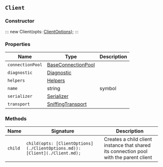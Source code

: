 ## `Client`

### Constructor

:::
new Client(opts: [ClientOptions](./ClientOptions.md));
:::

### Properties

| Name | Type | Description |
| - | - | - |
| `connectionPool` | [BaseConnectionPool](./BaseConnectionPool.md) | &nbsp; |
| `diagnostic` | [Diagnostic](./Diagnostic.md) | &nbsp; |
| `helpers` | [Helpers](./Helpers.md) | &nbsp; |
| `name` | string | symbol | &nbsp; |
| `serializer` | [Serializer](./Serializer.md) | &nbsp; |
| `transport` | [SniffingTransport](./SniffingTransport.md) | &nbsp; |

### Methods

| Name | Signature | Description |
| - | - | - |
| `child` | `child(opts: [ClientOptions](./ClientOptions.md)): [Client](./Client.md);` | Creates a child client instance that shared its connection pool with the parent client || `close` | `close(): Promise<void>;` | Closes all connections in the connection pool. Connections shared with any parent or child instances will also be closed. |
